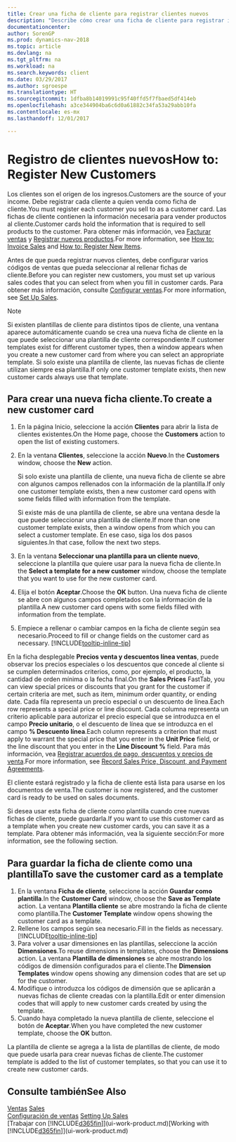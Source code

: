 ```yaml
---
title: Crear una ficha de cliente para registrar clientes nuevos
description: "Describe cómo crear una ficha de cliente para registrar información acerca de cada cliente nuevo o existente a los que venda productos."
documentationcenter: 
author: SorenGP
ms.prod: dynamics-nav-2018
ms.topic: article
ms.devlang: na
ms.tgt_pltfrm: na
ms.workload: na
ms.search.keywords: client
ms.date: 03/29/2017
ms.author: sgroespe
ms.translationtype: HT
ms.sourcegitcommit: 1dfba8b14019991c95f40ffd5f7fbaed5df414eb
ms.openlocfilehash: a3ce344904ba6c6d0a61882c34fa53a29abb10fa
ms.contentlocale: es-mx
ms.lasthandoff: 12/01/2017

---
```

# <a name="how-to-register-new-customers"></a><span data-ttu-id="06063-103">Registro de clientes nuevos</span><span class="sxs-lookup"><span data-stu-id="06063-103">How to: Register New Customers</span></span>
<span data-ttu-id="06063-104">Los clientes son el origen de los ingresos.</span><span class="sxs-lookup"><span data-stu-id="06063-104">Customers are the source of your income.</span></span> <span data-ttu-id="06063-105">Debe registrar cada cliente a quien venda como ficha de cliente.</span><span class="sxs-lookup"><span data-stu-id="06063-105">You must register each customer you sell to as a customer card.</span></span> <span data-ttu-id="06063-106">Las fichas de cliente contienen la información necesaria para vender productos al cliente.</span><span class="sxs-lookup"><span data-stu-id="06063-106">Customer cards hold the information that is required to sell products to the customer.</span></span> <span data-ttu-id="06063-107">Para obtener más información, vea [Facturar ventas](sales-how-invoice-sales.md) y [Registrar nuevos productos](inventory-how-register-new-items.md).</span><span class="sxs-lookup"><span data-stu-id="06063-107">For more information, see [How to: Invoice Sales](sales-how-invoice-sales.md) and [How to: Register New Items](inventory-how-register-new-items.md).</span></span>  

<span data-ttu-id="06063-108">Antes de que pueda registrar nuevos clientes, debe configurar varios códigos de ventas que pueda seleccionar al rellenar fichas de cliente.</span><span class="sxs-lookup"><span data-stu-id="06063-108">Before you can register new customers, you must set up various sales codes that you can select from when you fill in customer cards.</span></span> <span data-ttu-id="06063-109">Para obtener más información, consulte [Configurar ventas](sales-setup-sales.md).</span><span class="sxs-lookup"><span data-stu-id="06063-109">For more information, see [Set Up Sales](sales-setup-sales.md).</span></span>

> [!NOTE]  
>   <span data-ttu-id="06063-110">Si existen plantillas de cliente para distintos tipos de cliente, una ventana aparece automáticamente cuando se crea una nueva ficha de cliente en la que puede seleccionar una plantilla de cliente correspondiente.</span><span class="sxs-lookup"><span data-stu-id="06063-110">If customer templates exist for different customer types, then a window appears when you create a new customer card from where you can select an appropriate template.</span></span> <span data-ttu-id="06063-111">Si solo existe una plantilla de cliente, las nuevas fichas de cliente utilizan siempre esa plantilla.</span><span class="sxs-lookup"><span data-stu-id="06063-111">If only one customer template exists, then new customer cards always use that template.</span></span>

## <a name="to-create-a-new-customer-card"></a><span data-ttu-id="06063-112">Para crear una nueva ficha cliente.</span><span class="sxs-lookup"><span data-stu-id="06063-112">To create a new customer card</span></span>
1. <span data-ttu-id="06063-113">En la página Inicio, seleccione la acción **Clientes** para abrir la lista de clientes existentes.</span><span class="sxs-lookup"><span data-stu-id="06063-113">On the Home page, choose the **Customers** action to open the list of existing customers.</span></span>  
2. <span data-ttu-id="06063-114">En la ventana **Clientes**, seleccione la acción **Nuevo**.</span><span class="sxs-lookup"><span data-stu-id="06063-114">In the **Customers** window, choose the **New** action.</span></span>

    <span data-ttu-id="06063-115">Si solo existe una plantilla de cliente, una nueva ficha de cliente se abre con algunos campos rellenados con la información de la plantilla.</span><span class="sxs-lookup"><span data-stu-id="06063-115">If only one customer template exists, then a new customer card opens with some fields filled with information from the template.</span></span>

    <span data-ttu-id="06063-116">Si existe más de una plantilla de cliente, se abre una ventana desde la que puede seleccionar una plantilla de cliente.</span><span class="sxs-lookup"><span data-stu-id="06063-116">If more than one customer template exists, then a window opens from which you can select a customer template.</span></span> <span data-ttu-id="06063-117">En ese caso, siga los dos pasos siguientes.</span><span class="sxs-lookup"><span data-stu-id="06063-117">In that case, follow the next two steps.</span></span>
3. <span data-ttu-id="06063-118">En la ventana **Seleccionar una plantilla para un cliente nuevo**, seleccione la plantilla que quiere usar para la nueva ficha de cliente.</span><span class="sxs-lookup"><span data-stu-id="06063-118">In the **Select a template for a new customer** window, choose the template that you want to use for the new customer card.</span></span>
4. <span data-ttu-id="06063-119">Elija el botón **Aceptar**.</span><span class="sxs-lookup"><span data-stu-id="06063-119">Choose the **OK** button.</span></span> <span data-ttu-id="06063-120">Una nueva ficha de cliente se abre con algunos campos completados con la información de la plantilla.</span><span class="sxs-lookup"><span data-stu-id="06063-120">A new customer card opens with some fields filled with information from the template.</span></span>  
5. <span data-ttu-id="06063-121">Empiece a rellenar o cambiar campos en la ficha de cliente según sea necesario.</span><span class="sxs-lookup"><span data-stu-id="06063-121">Proceed to fill or change fields on the customer card as necessary.</span></span> [!INCLUDE[tooltip-inline-tip](includes/tooltip-inline-tip_md.md)]

<span data-ttu-id="06063-122">En la ficha desplegable **Precios venta y descuentos línea ventas**, puede observar los precios especiales o los descuentos que concede al cliente si se cumplen determinados criterios, como, por ejemplo, el producto, la cantidad de orden mínima o la fecha final.</span><span class="sxs-lookup"><span data-stu-id="06063-122">On the **Sales Prices** FastTab, you can view special prices or discounts that you grant for the customer if certain criteria are met, such as item, minimum order quantity, or ending date.</span></span> <span data-ttu-id="06063-123">Cada fila representa un precio especial o un descuento de línea.</span><span class="sxs-lookup"><span data-stu-id="06063-123">Each row represents a special price or line discount.</span></span> <span data-ttu-id="06063-124">Cada columna representa un criterio aplicable para autorizar el precio especial que se introduzca en el campo **Precio unitario**, o el descuento de línea que se introduzca en el campo **% Descuento línea**.</span><span class="sxs-lookup"><span data-stu-id="06063-124">Each column represents a criterion that must apply to warrant the special price that you enter in the **Unit Price** field, or the line discount that you enter in the **Line Discount %** field.</span></span> <span data-ttu-id="06063-125">Para más información, vea [Registrar acuerdos de pago, descuentos y precios de venta](sales-how-record-sales-price-discount-payment-agreements.md).</span><span class="sxs-lookup"><span data-stu-id="06063-125">For more information, see [Record Sales Price, Discount, and Payment Agreements](sales-how-record-sales-price-discount-payment-agreements.md).</span></span>

<span data-ttu-id="06063-126">El cliente estará registrado y la ficha de cliente está lista para usarse en los documentos de venta.</span><span class="sxs-lookup"><span data-stu-id="06063-126">The customer is now registered, and the customer card is ready to be used on sales documents.</span></span>

<span data-ttu-id="06063-127">Si desea usar esta ficha de cliente como plantilla cuando cree nuevas fichas de cliente, puede guardarla.</span><span class="sxs-lookup"><span data-stu-id="06063-127">If you want to use this customer card as a template when you create new customer cards, you can save it as a template.</span></span> <span data-ttu-id="06063-128">Para obtener más información, vea la siguiente sección:</span><span class="sxs-lookup"><span data-stu-id="06063-128">For more information, see the following section.</span></span>

## <a name="to-save-the-customer-card-as-a-template"></a><span data-ttu-id="06063-129">Para guardar la ficha de cliente como una plantilla</span><span class="sxs-lookup"><span data-stu-id="06063-129">To save the customer card as a template</span></span>
1. <span data-ttu-id="06063-130">En la ventana **Ficha de cliente**, seleccione la acción **Guardar como plantilla**.</span><span class="sxs-lookup"><span data-stu-id="06063-130">In the **Customer Card** window, choose the **Save as Template** action.</span></span> <span data-ttu-id="06063-131">La ventana **Plantilla cliente** se abre mostrando la ficha de cliente como plantilla.</span><span class="sxs-lookup"><span data-stu-id="06063-131">The **Customer Template** window opens showing the customer card as a template.</span></span>
2. <span data-ttu-id="06063-132">Rellene los campos según sea necesario.</span><span class="sxs-lookup"><span data-stu-id="06063-132">Fill in the fields as necessary.</span></span> [!INCLUDE[tooltip-inline-tip](includes/tooltip-inline-tip_md.md)]
3. <span data-ttu-id="06063-133">Para volver a usar dimensiones en las plantillas, seleccione la acción **Dimensiones**.</span><span class="sxs-lookup"><span data-stu-id="06063-133">To reuse dimensions in templates, choose the **Dimensions** action.</span></span> <span data-ttu-id="06063-134">La ventana **Plantilla de dimensiones** se abre mostrando los códigos de dimensión configurados para el cliente.</span><span class="sxs-lookup"><span data-stu-id="06063-134">The **Dimension Templates** window opens showing any dimension codes that are set up for the customer.</span></span>
4. <span data-ttu-id="06063-135">Modifique o introduzca los códigos de dimensión que se aplicarán a nuevas fichas de cliente creadas con la plantilla.</span><span class="sxs-lookup"><span data-stu-id="06063-135">Edit or enter dimension codes that will apply to new customer cards created by using the template.</span></span>  
5. <span data-ttu-id="06063-136">Cuando haya completado la nueva plantilla de cliente, seleccione el botón de **Aceptar**.</span><span class="sxs-lookup"><span data-stu-id="06063-136">When you have completed the new customer template, choose the **OK** button.</span></span>

<span data-ttu-id="06063-137">La plantilla de cliente se agrega a la lista de plantillas de cliente, de modo que puede usarla para crear nuevas fichas de cliente.</span><span class="sxs-lookup"><span data-stu-id="06063-137">The customer template is added to the list of customer templates, so that you can use it to create new customer cards.</span></span>

## <a name="see-also"></a><span data-ttu-id="06063-138">Consulte también</span><span class="sxs-lookup"><span data-stu-id="06063-138">See Also</span></span>
<span data-ttu-id="06063-139">[Ventas](sales-manage-sales.md)  </span><span class="sxs-lookup"><span data-stu-id="06063-139">[Sales](sales-manage-sales.md)  </span></span>  
<span data-ttu-id="06063-140">[Configuración de ventas](sales-setup-sales.md)  </span><span class="sxs-lookup"><span data-stu-id="06063-140">[Setting Up Sales](sales-setup-sales.md)  </span></span>  
<span data-ttu-id="06063-141">[Trabajar con [!INCLUDE[d365fin](includes/d365fin_md.md)]](ui-work-product.md)</span><span class="sxs-lookup"><span data-stu-id="06063-141">[Working with [!INCLUDE[d365fin](includes/d365fin_md.md)]](ui-work-product.md)</span></span>

